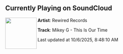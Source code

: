 ## Currently Playing on SoundCloud

[<img align="left" width="100" src="https://i1.sndcdn.com/artworks-6suQ66LYd44wlz7z-TgUK0A-t500x500.png">](https://soundcloud.com/rewiredrecordsuk/mikey-g-this-is-our-time)

**Artist**: Rewired Records 

**Track**: Mikey G - This Is Our Time

Last updated at 10/6/2025, 8:48:10 AM
